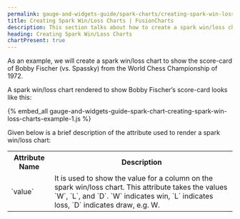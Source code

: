 ```yaml
---
permalink: gauge-and-widgets-guide/spark-charts/creating-spark-win-loss-charts.html
title: Creating Spark Win/Loss Charts | FusionCharts
description: This section talks about how to create a spark win/loss chart.
heading: Creating Spark Win/Loss Charts
chartPresent: true
---
```


As an example, we will create a spark win/loss chart to show the score-card of Bobby Fischer (vs. Spassky) from the World Chess Championship of 1972.

A spark win/loss chart rendered to show Bobby Fischer’s score-card looks like this:

{% embed_all gauge-and-widgets-guide-spark-chart-creating-spark-win-loss-charts-example-1.js %}

Given below is a brief description of the attribute used to render a spark win/loss chart:

<table>
  <tr>
    <th>Attribute Name</th>
    <th>Description</th>
  </tr>
  <tr>
    <td>`value`</td>
    <td>It is used to show the value for a column on the spark win/loss chart. This attribute takes the values `W`, `L`, and `D`. `W` indicates win, `L` indicates loss, `D` indicates draw, e.g. W.</td>
  </tr>
</table>